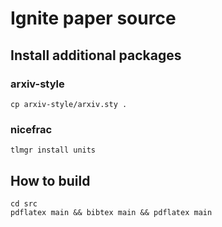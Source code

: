 # Ignite paper source

## Install additional packages

### arxiv-style
```cd src && git clone https://github.com/kourgeorge/arxiv-style.git
cp arxiv-style/arxiv.sty .
```

### nicefrac

```
tlmgr install units
```

## How to build

```
cd src
pdflatex main && bibtex main && pdflatex main
```
